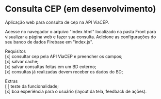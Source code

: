 # Consulta CEP (em desenvolvimento)

Aplicação web para consulta de cep na API ViaCEP.

Acesse no navegador o arquivo "index.html" localizado na pasta Front para visualizar a página web e fazer sua consulta. Adicione as configurações do seu banco de dados Firebase em "index.js".

Requisitos </br>
[x] consultar cep pela API ViaCEP e preencher os campos;</br>
[x] salvar cache;</br>
[x] salvar consultas feitas em um BD externo;</br>
[x] consultas já realizadas devem receber os dados do BD;</br>

Extras</br>
[ ] teste da funcionalidade;</br>
[x] boa experiência para o usuário (layout da tela, feedback de ações).</br>
